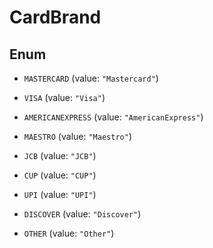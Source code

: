 

# CardBrand

## Enum


* `MASTERCARD` (value: `"Mastercard"`)

* `VISA` (value: `"Visa"`)

* `AMERICANEXPRESS` (value: `"AmericanExpress"`)

* `MAESTRO` (value: `"Maestro"`)

* `JCB` (value: `"JCB"`)

* `CUP` (value: `"CUP"`)

* `UPI` (value: `"UPI"`)

* `DISCOVER` (value: `"Discover"`)

* `OTHER` (value: `"Other"`)



